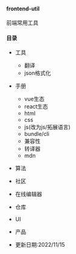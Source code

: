 #### frontend-util
前端常用工具
#### 目录
- 工具
  - 翻译
  - json格式化
- 手册
  - vue生态
  - react生态
  - html
  - css
  - js(改为js/拓展语言)
  - bundle/cli
  - 兼容性
  - 转译器
  - mdn
- 算法
- 社区
- 在线编辑器
- 仓库
- UI
- 产品


- 更新日期:2022/11/15
